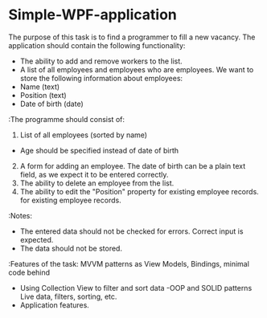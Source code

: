 # Simple-WPF-application



  The purpose of this task is to find a programmer to fill a new vacancy. The application
should contain the following functionality:
- The ability to add and remove workers to the list.
- A list of all employees and employees who are employees.
  We want to store the following information about employees:
- Name (text)
- Position (text)
- Date of birth (date)

:The programme should consist of:
1. List of all employees (sorted by name)
- Age should be specified instead of date of birth
2. A form for adding an employee. The date of birth can be a plain text
field, as we expect it to be entered correctly.
3. The ability to delete an employee from the list.
4. The ability to edit the "Position" property for existing employee records.
for existing employee records.

:Notes:
- The entered data should not be checked for errors. Correct input is expected.
- The data should not be stored.            

:Features of the task: 
MVVM patterns as View Models, Bindings, minimal code behind
- Using Collection View to filter and sort data
-OOP and SOLID patterns
Live data, filters, sorting, etc.
- Application features.
